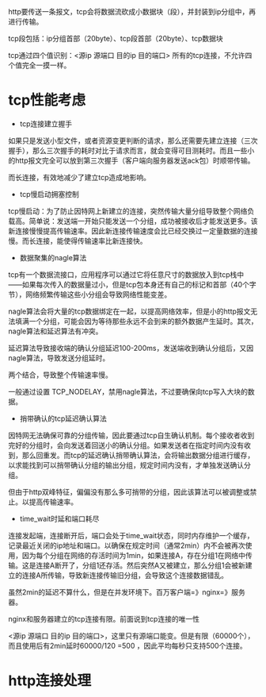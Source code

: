http要传送一条报文，tcp会将数据流砍成小数据块（段），并封装到ip分组中，再进行传输。

tcp段包括：ip分组首部（20byte）、tcp段首部（20byte）、tcp数据块

tcp通过四个值识别：<源ip 源端口 目的ip 目的端口> 所有的tcp连接，不允许四个值完全一摸一样。

# tcp性能考虑

- tcp连接建立握手

如果只是发送小型文件，或者资源变更判断的请求，那么还需要先建立连接（三次握手），那么三次握手的耗时对比于请求而言，就会变得可目测耗时。而且一些小的http报文完全可以放到第三次握手（客户端向服务器发送ack包）时顺带传输。

而长连接，有效地减少了建立tcp造成地影响。

- tcp慢启动拥塞控制

tcp慢启动：为了防止因特网上新建立的连接，突然传输大量分组导致整个网络负载高。简单说：发送端一开始只能发送一个分组，成功被接收后才能发送更多。该新连接慢慢提高传输速率。因此新连接传输速度会比已经交换过一定量数据的连接慢。而长连接，能使得传输速率比新连接快。

- 数据聚集的nagle算法

tcp有一个数据流接口，应用程序可以通过它将任意尺寸的数据放入到tcp栈中——如果每次传入的数据量过小，但是tcp包本身还有自己的标记和首部（40个字节），网络频繁传输这些小分组会导致网络性能变差。

nagle算法会将大量的tcp数据绑定在一起，以提高网络效率，但是小的http报文无法填满一个分组，可能会因为等待那些永远不会到来的额外数据产生延时。其次，nagle算法和延迟算法有冲突。

延迟算法导致接收端的确认分组延迟100-200ms，发送端收到确认分组后，又因nagle算法，导致发送分组延时。

两个结合，导致整个传输速率慢。

一般通过设置 TCP_NODELAY，禁用nagle算法，不过要确保向tcp写入大块的数据。

- 捎带确认的tcp延迟确认算法

因特网无法确保可靠的分组传输，因此要通过tcp自生确认机制。每个接收者收到完好的分组时，会向发送着回送小的确认分组。如果发送者在指定时间内没有收到，那么回重发。而tcp的延迟确认捎带确认算法，会将输出数据分组进行缓存，以求能找到可以捎带确认分组的输出分组，规定时间内没有，才单独发送确认分组。

但由于http双峰特征，偏偏没有那么多可捎带的分组，因此该算法可以被调整或禁止。以提高传输速率。

- time_wait时延和端口耗尽

连接发起端，连接断开后，端口会处于time_wait状态，同时内存维护一个缓存，记录最近关闭的ip地址和端口。以确保在规定时间（通常2min）内不会被再次使用，因为每个分组在网络的存活时间为1min，如果连接A，存在分组1在网络中传输。这是连接A断开了，分组1还存活。然后突然A又被建立，那么分组1会被新建立的连接A所传输，导致新连接传输旧分组，会导致这个连接数据错乱。

虽然2min的延迟不算什么，但是在并发环境下。百万客户端=》nginx=》服务器。

nginx和服务器建立的tcp连接有限。前面说到tcp连接的唯一性

<源ip 源端口 目的ip 目的端口>，这里只有源端口能变。但是有限（60000个），而且使用后有2min延时60000/120 =500 ，因此平均每秒只支持500个连接。

# http连接处理

